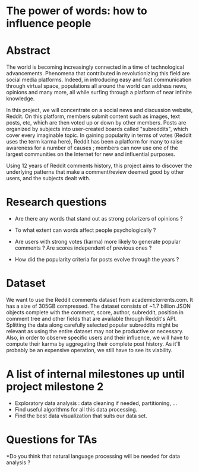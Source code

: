 # The power of words: how to influence people

# Abstract

The world is becoming increasingly connected in a time of technological advancements. Phenomena that contributed in revolutionizing this field are social media platforms. Indeed, in introducing easy and fast communication through virtual space, populations all around the world can address news, opinions and many more, all while surfing through a platform of near infinite knowledge. 

In this project, we will concentrate on a social news and discussion website, Reddit. On this platform, members submit content such as images, text posts, etc, which are then voted up or down by other members. Posts are organized by subjects into user-created boards called "subreddits", which cover every imaginable topic. In gaining popularity in terms of votes (Reddit uses the term karma here), Reddit has been a platform for many to raise awareness for a number of causes ; members can now use one of the largest communities on the Internet for new and influential purposes.

Using 12 years of Reddit comments history, this project aims to discover the underlying patterns that make a comment/review deemed good by other users, and the subjects dealt with. 

# Research questions 

* Are there any words that stand out as strong polarizers of opinions ? 

* To what extent can words affect people psychologically ?

* Are users with strong votes (karma) more likely to generate popular comments ? Are scores independent of previous ones ? 

* How did the popularity criteria for posts evolve through the years ?  

# Dataset

We want to use the Reddit comments dataset from academictorrents.com. It has a size of 305GB compressed. 
The dataset consists of ~1.7 billion JSON objects complete with the comment, score, author, subreddit, position in comment tree and other fields that are available through Reddit's API.
Splitting the data along carefully selected popular subreddits might be relevant as using the entire dataset may not be productive or necessary.
Also, in order to observe specific users and their influence, we will have to compute their karma by aggregating their complete post history. As it'll probably be an expensive operation, we still have to see its viability. 


# A list of internal milestones up until project milestone 2

* Exploratory data analysis : data cleaning if needed, partitioning, ...
* Find useful algorithms for all this data processing.
* Find the best data visualization that suits our data set.

# Questions for TAs

*Do you think that natural language processing will be needed for data analysis ? 
